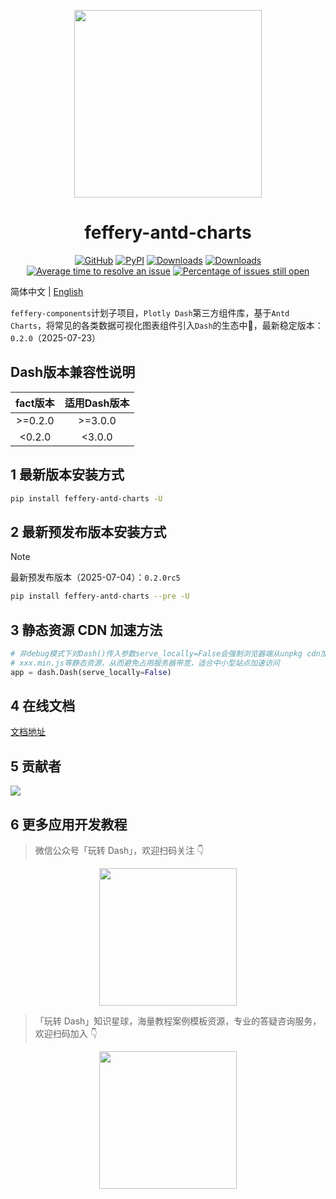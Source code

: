 <p align="center">
	<img src="./fact-logo.svg" height=300></img>
</p>
<h1 align="center">feffery-antd-charts</h1>
<div align="center">

[![GitHub](https://shields.io/badge/license-MIT-informational)](https://github.com/CNFeffery/feffery-antd-charts/blob/master/LICENSE)
[![PyPI](https://img.shields.io/pypi/v/feffery-antd-charts.svg?color=dark-green)](https://pypi.org/project/feffery-antd-charts/)
[![Downloads](https://static.pepy.tech/badge/feffery-antd-charts)](https://pepy.tech/project/feffery-antd-charts)
[![Downloads](https://static.pepy.tech/badge/feffery-antd-charts/month)](https://pepy.tech/project/feffery-antd-charts)
[![Average time to resolve an issue](http://isitmaintained.com/badge/resolution/CNFeffery/feffery-antd-charts.svg)](http://isitmaintained.com/project/CNFeffery/feffery-antd-charts "Average time to resolve an issue")
[![Percentage of issues still open](http://isitmaintained.com/badge/open/CNFeffery/feffery-antd-charts.svg)](http://isitmaintained.com/project/CNFeffery/feffery-antd-charts "Percentage of issues still open")

</div>

简体中文 | [English](./README-en_US.md)

`feffery-components`计划子项目，`Plotly Dash`第三方组件库，基于`Antd Charts`，将常见的各类数据可视化图表组件引入`Dash`的生态中🥳，最新稳定版本：`0.2.0`（2025-07-23）

## Dash版本兼容性说明

| fact版本 | 适用Dash版本 |
| :-----: | :----------: |
| >=0.2.0 |   >=3.0.0    |
| <0.2.0  |    <3.0.0    |

## 1 最新版本安装方式

```bash
pip install feffery-antd-charts -U
```

## 2 最新预发布版本安装方式

> [!NOTE]  
> 最新预发布版本（2025-07-04）：`0.2.0rc5`

```bash
pip install feffery-antd-charts --pre -U
```

## 3 静态资源 CDN 加速方法

```Python
# 非debug模式下对Dash()传入参数serve_locally=False会强制浏览器端从unpkg cdn加载各个依赖的
# xxx.min.js等静态资源，从而避免占用服务器带宽，适合中小型站点加速访问
app = dash.Dash(serve_locally=False)
```

## 4 在线文档

[文档地址](https://fact.feffery.tech/)

## 5 贡献者

<a href = "https://github.com/CNFeffery/feffery-antd-charts/graphs/contributors">
  <img src = "https://contrib.rocks/image?repo=CNFeffery/feffery-antd-charts"/>
</a>

## 6 更多应用开发教程

> 微信公众号「玩转 Dash」，欢迎扫码关注 👇

<p align="center" >
  <img src="./imgs/公众号.png" height=220 />
</p>

> 「玩转 Dash」知识星球，海量教程案例模板资源，专业的答疑咨询服务，欢迎扫码加入 👇

<p align="center" >
  <img src="./imgs/知识星球.jpg" height=220 />
</p>
